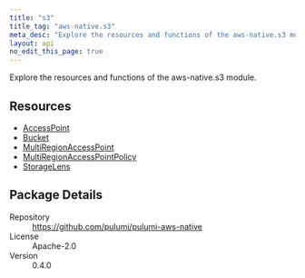 ```yaml
---
title: "s3"
title_tag: "aws-native.s3"
meta_desc: "Explore the resources and functions of the aws-native.s3 module."
layout: api
no_edit_this_page: true
---
```


<!-- WARNING: this file was generated by Pulumi Docs Generator. -->
<!-- Do not edit by hand unless you're certain you know what you are doing! -->

Explore the resources and functions of the aws-native.s3 module.

<h2 id="resources">Resources</h2>
<ul class="api">
    <li><a href="accesspoint" title="AccessPoint"><span class="api-symbol api-symbol--resource"></span>AccessPoint</a></li>
    <li><a href="bucket" title="Bucket"><span class="api-symbol api-symbol--resource"></span>Bucket</a></li>
    <li><a href="multiregionaccesspoint" title="MultiRegionAccessPoint"><span class="api-symbol api-symbol--resource"></span>MultiRegionAccessPoint</a></li>
    <li><a href="multiregionaccesspointpolicy" title="MultiRegionAccessPointPolicy"><span class="api-symbol api-symbol--resource"></span>MultiRegionAccessPointPolicy</a></li>
    <li><a href="storagelens" title="StorageLens"><span class="api-symbol api-symbol--resource"></span>StorageLens</a></li>
</ul>

<h2 id="package-details">Package Details</h2>
<dl class="package-details">
	<dt>Repository</dt>
	<dd><a href="https://github.com/pulumi/pulumi-aws-native">https://github.com/pulumi/pulumi-aws-native</a></dd>
	<dt>License</dt>
	<dd>Apache-2.0</dd>
	<dt>Version</dt>
	<dd>0.4.0</dd>
</dl>

